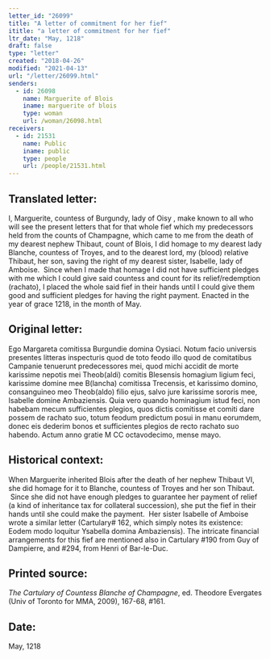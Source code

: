 ```yaml
---
letter_id: "26099"
title: "A letter of commitment for her fief"
ititle: "a letter of commitment for her fief"
ltr_date: "May, 1218"
draft: false
type: "letter"
created: "2018-04-26"
modified: "2021-04-13"
url: "/letter/26099.html"
senders:
  - id: 26098
    name: Marguerite of Blois
    iname: marguerite of blois
    type: woman
    url: /woman/26098.html
receivers:
  - id: 21531
    name: Public
    iname: public
    type: people
    url: /people/21531.html
---
```

<h2> Translated letter:</h2><p><span>I, Marguerite, countess of Burgundy, lady of Oisy , make known to all who will see the present letters that for that whole fief which my predecessors held from the counts of Champagne, which came to me from the death of my dearest nephew Thibaut, count of Blois, I did homage to my dearest lady Blanche, countess of Troyes, and to the dearest lord, my (blood) relative Thibaut, her son, saving the right of my dearest sister, Isabelle, lady of Amboise. &nbsp;Since when I made that homage I did not have sufficient pledges with me which I could give said countess and count for its relief/redemption (rachato), I placed the whole said fief in their hands until I could give them good and sufficient pledges for having the right payment. Enacted in the year of grace 1218, in the month of May.</span></p><h2 class="mt-4"> Original letter:</h2><p><span>Ego Margareta comitissa Burgundie domina Oysiaci. Notum facio universis presentes litteras inspecturis quod de toto feodo illo quod de comitatibus Campanie tenuerunt predecessores mei, quod michi accidit de morte karissime nepotis mei Theob(aldi) comitis Blesensis homagium ligium feci, karissime domine mee B(lancha) comitissa Trecensis, et karissimo domino, consanguineo meo Theob(aldo) filio ejus, salvo jure karissime sororis mee, Isabelle do­mine Ambaziensis. Quia vero quando hominagium istud feci, non habebam mecum sufficientes plegios, quos dictis comitisse et comiti dare possem de rachato suo, totum feodum predictum posui in manu eorumdem, donec eis dederim bonos et sufficientes plegios de recto rachato suo habendo. Actum anno gratie M CC octavodecimo, mense mayo.</span></p><h2 class="mt-4"> Historical context:</h2><p><span>When Marguerite inherited Blois after the death of her nephew Thibaut VI, she did homage for it to Blanche, countess of Troyes and her son Thibaut. &nbsp;Since she did not have enough pledges to guarantee her payment of relief (a kind of inheritance tax for collateral succession), she put the fief in their hands until she could make the payment. &nbsp;Her sister Isabelle of Amboise wrote a similar letter (Cartulary# 162, which simply notes its existence: Eodem modo loquitur Ysabella domina Ambaziensis). The intricate financial arrangements for this fief are mentioned also in Cartulary #190 from Guy of Dampierre, and #294, from Henri of Bar-le-Duc.</span></p><h2 class="mt-4"> Printed source:</h2><p><span><em>The Cartulary of Countess Blanche of Champagne</em>, ed. Theodore Evergates (Univ of Toronto for MMA, 2009), 167-68, #161.</span></p><h2 class="mt-4"> Date:</h2>May, 1218